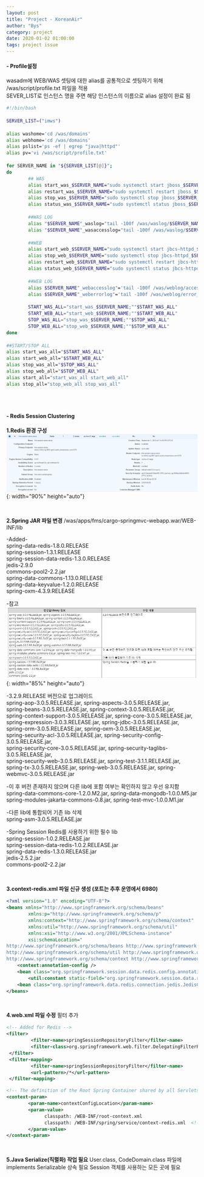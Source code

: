 ```yaml
---
layout: post
title: "Project - KoreanAir"
author: "Bys"
category: project
date: 2020-01-02 01:00:00
tags: project issue
---
```


#### **- Profile설정**  
wasadm에 WEB/WAS 셋팅에 대한 alias를 공통적으로 셋팅하기 위해 /was/script/profile.txt 파일을 적용  
SEVER_LIST로 인스턴스 명을 주면 해당 인스턴스의 이름으로 alias 설정이 완료 됨
```bash
#!/bin/bash 

SERVER_LIST=("imws") 

alias washome='cd /was/domains' 
alias webhome='cd /was/domains' 
alias pslist='ps -ef | egrep "java|httpd"' 
alias pv='vi /was/script/profile.txt' 

for SERVER_NAME in "${SERVER_LIST[@]}"; 
do 
        ## WAS 
        alias start_was_$SERVER_NAME="sudo systemctl start jboss_$SERVER_NAME" 
        alias restart_was_$SERVER_NAME="sudo systemctl restart jboss_$SERVER_NAME" 
        alias stop_was_$SERVER_NAME="sudo systemctl stop jboss_$SERVER_NAME" 
        alias status_was_$SERVER_NAME="sudo systemctl status jboss_$SERVER_NAME" 

        ##WAS LOG 
        alias "$SERVER_NAME"_waslog="tail -100f /was/waslog/$SERVER_NAME/server.log" 
        alias "$SERVER_NAME"_wasaccesslog="tail -100f /was/waslog/$SERVER_NAME/access_log/jboss_accesslog" 
        
        ##WEB 
        alias start_web_$SERVER_NAME="sudo systemctl start jbcs-httpd_$SERVER_NAME" 
        alias stop_web_$SERVER_NAME="sudo systemctl stop jbcs-httpd_$SERVER_NAME" 
        alias restart_web_$SERVER_NAME="sudo systemctl restart jbcs-httpd_$SERVER_NAME" 
        alias status_web_$SERVER_NAME="sudo systemctl status jbcs-httpd_$SERVER_NAME" 
        
        ##WEB LOG 
        alias $SERVER_NAME"_webaccesslog"='tail -100f /was/weblog/access_'$SERVER_NAME'_log.'`date +%Y%m%d` 
        alias $SERVER_NAME"_weberrorlog"='tail -100f /was/weblog/error_'$SERVER_NAME'_log.'`date +%Y%m%d` 
 
        START_WAS_ALL="start_was_$SERVER_NAME;""$START_WAS_ALL" 
        START_WEB_ALL="start_web_$SERVER_NAME;""$START_WEB_ALL" 
        STOP_WAS_ALL="stop_was_$SERVER_NAME;""$STOP_WAS_ALL" 
        STOP_WEB_ALL="stop_web_$SERVER_NAME;""$STOP_WEB_ALL" 
done 

##START/STOP ALL 
alias start_was_all="$START_WAS_ALL" 
alias start_web_all="$START_WEB_ALL" 
alias stop_was_all="$STOP_WAS_ALL" 
alias stop_web_all="$STOP_WEB_ALL" 
alias start_all="start_was_all start_web_all" 
alias stop_all="stop_web_all stop_was_all" 
```

<br><br>

#### **- Redis Session Clustering**  

**1.Redis 환경 구성**  
![scouter](/assets/it/project/koreanair/koa5.png){: width="90%" height="auto"}   

<br>

**2.Spring JAR 파일 변경** 
/was/apps/fms/cargo-springmvc-webapp.war/WEB-INF/lib 

-Added-  
spring-data-redis-1.8.0.RELEASE  
spring-session-1.3.1.RELEASE  
spring-session-data-redis-1.3.0.RELEASE  
jedis-2.9.0  
commons-pool2-2.2.jar  
spring-data-commons-1.13.0.RELEASE  
spring-data-keyvalue-1.2.0.RELEASE  
spring-oxm-4.3.9.RELEASE  


-참고  
![scouter](/assets/it/project/koreanair/koa6.png){: width="85%" height="auto"}   

-3.2.9.RELEASE 버전으로 업그레이드  
spring-aop-3.0.5.RELEASE.jar, spring-aspects-3.0.5.RELEASE.jar,  
spring-beans-3.0.5.RELEASE.jar, spring-context-3.0.5.RELEASE.jar,  
spring-context-support-3.0.5.RELEASE.jar, spring-core-3.0.5.RELEASE.jar,  
spring-expression-3.0.3.RELEASE.jar, spring-jdbc-3.0.5.RELEASE.jar,  
spring-orm-3.0.5.RELEASE.jar, spring-oxm-3.0.5.RELEASE.jar,  
spring-security-acl-3.0.5.RELEASE.jar, spring-security-config-3.0.5.RELEASE.jar,  
spring-security-core-3.0.5.RELEASE.jar, spring-security-taglibs-3.0.5.RELEASE.jar,  
spring-security-web-3.0.5.RELEASE.jar, spring-test-3.1.1.RELEASE.jar,  
spring-tx-3.0.5.RELEASE.jar, spring-web-3.0.5.RELEASE.jar, spring-webmvc-3.0.5.RELEASE.jar  

-이 후 버전 존재하지 않으며 다른 lib에 포함 여부는 확인하지 않고 우선 유지함  
spring-data-commons-core-1.2.0.M2.jar, spring-data-mongodb-1.0.0.M5.jar   
spring-modules-jakarta-commons-0.8.jar, spring-test-mvc-1.0.0.M1.jar  


-다른 lib에 통합되어 기존 lib 삭제    
spring-asm-3.0.5.RELEASE.jar  

-Spring Session Redis를 사용하기 위한 필수 lib  
spring-session-1.0.2.RELEASE.jar  
spring-session-data-redis-1.0.2.RELEASE.jar  
spring-data-redis-1.3.0.RELEASE.jar  
jedis-2.5.2.jar  
commons-pool2-2.2.jar  

<br>

**3.context-redis.xml 파일 신규 생성 (포트는 추후 운영에서 6980)** 
```xml
<?xml version="1.0" encoding="UTF-8"?> 
<beans xmlns="http://www.springframework.org/schema/beans" 
        xmlns:p="http://www.springframework.org/schema/p" 
        xmlns:context="http://www.springframework.org/schema/context" 
        xmlns:util="http://www.springframework.org/schema/util" 
        xmlns:xsi="http://www.w3.org/2001/XMLSchema-instance" 
        xsi:schemaLocation=" 
http://www.springframework.org/schema/beans http://www.springframework.org/schema/beans/spring-beans.xsd 
http://www.springframework.org/schema/util http://www.springframework.org/schema/util/spring-util.xsd 
http://www.springframework.org/schema/context http://www.springframework.org/schema/context/spring-context.xsd"> 
    <context:annotation-config /> 
    <bean class="org.springframework.session.data.redis.config.annotation.web.http.RedisHttpSessionConfiguration" /> 
        <util:constant static-field="org.springframework.session.data.redis.config.ConfigureRedisAction.NO_OP" /> 
    <bean class="org.springframework.data.redis.connection.jedis.JedisConnectionFactory" p:host-name="fms-session-store-alone-001.rn8r4y.0001.apn2.cache.amazonaws.com" p:port="6980"/> 
</beans> 
```
<br>

 

**4.web.xml 파일 수정** 
필터 추가 
```xml
<!-- Added for Redis --> 
<filter> 
         <filter-name>springSessionRepositoryFilter</filter-name> 
         <filter-class>org.springframework.web.filter.DelegatingFilterProxy</filter-class> 
 </filter> 
 <filter-mapping> 
         <filter-name>springSessionRepositoryFilter</filter-name> 
         <url-pattern>/*</url-pattern> 
 </filter-mapping> 
```
```xml
<!-- The definition of the Root Spring Container shared by all Servlets and Filters --> 
<context-param> 
        <param-name>contextConfigLocation</param-name> 
        <param-value> 
              classpath: /WEB-INF/root-context.xml 
              classpath: /WEB-INF/spring/service/context-redis.xml  <!-- Redis 설정 관련 context-redis.xml 파일 추가 -->
        </param-value> 
</context-param> 
```
<br>

**5.Java Serialize(직렬화) 작업 필요** 
User.class, CodeDomain.class 파일에implements Serializable 상속 필요 
Session 객체를 사용하는 모든 곳에 필요 

 